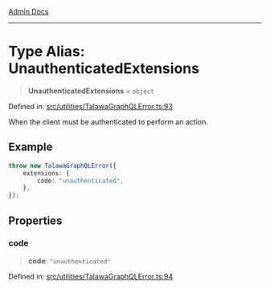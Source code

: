 [Admin Docs](/)

***

# Type Alias: UnauthenticatedExtensions

> **UnauthenticatedExtensions** = `object`

Defined in: [src/utilities/TalawaGraphQLError.ts:93](https://github.com/Sourya07/talawa-api/blob/ead7a48e0174153214ee7311f8b242ee1c1a12ca/src/utilities/TalawaGraphQLError.ts#L93)

When the client must be authenticated to perform an action.

## Example

```ts
throw new TalawaGraphQLError({
	extensions: {
		code: "unauthenticated",
	},
});
```

## Properties

### code

> **code**: `"unauthenticated"`

Defined in: [src/utilities/TalawaGraphQLError.ts:94](https://github.com/Sourya07/talawa-api/blob/ead7a48e0174153214ee7311f8b242ee1c1a12ca/src/utilities/TalawaGraphQLError.ts#L94)
